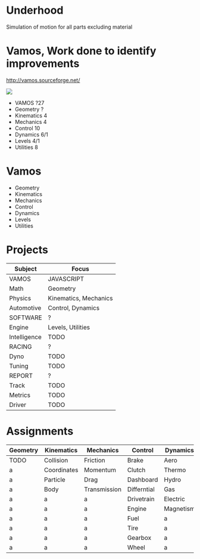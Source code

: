 # Underhood
Simulation of motion for all parts excluding material

# Vamos, Work done to identify improvements

http://vamos.sourceforge.net/

![](https://us-central1-progress-markdown.cloudfunctions.net/progress/1)
- VAMOS ?27
- Geometry ?
- Kinematics 4
- Mechanics 4
- Control 10
- Dynamics 6/1
- Levels 4/1
- Utilities 8

# Vamos
- Geometry
- Kinematics
- Mechanics
- Control
- Dynamics
- Levels
- Utilities

# Projects
Subject           | Focus
------------------|-------
VAMOS             | JAVASCRIPT
Math              | Geometry
Physics           | Kinematics, Mechanics
Automotive        | Control, Dynamics
SOFTWARE          | ?
Engine            | Levels, Utilities
Intelligence      | TODO
RACING            | ?
Dyno              | TODO
Tuning            | TODO
REPORT            | ?
Track             | TODO
Metrics           | TODO
Driver            | TODO

# Assignments
Geometry | Kinematics  | Mechanics    | Control     | Dynamics  | Levels    | Utilities
---------|-------------|--------------|-------------|-----------|-----------|----------
TODO     | Collision   | Friction     | Brake       | Aero      | Tracks    | Browser
a        | Coordinates | Momentum     | Clutch      | Thermo    | Worlds    | HTML
a        | Particle    | Drag         | Dashboard   | Hydro     | Cars      | (Media)
a        | Body        | Transmission | Differntial | Gas       | Sky       | (Sounds)
a        |a           |a              | Drivetrain  | Electric  |a           | CSS
a        |a           |a              | Engine      | Magnetism |a           | Bootstrap
a        |a           |a              | Fuel        |a           |a           | Javascript
a        |a           |a              | Tire        |a           |a           | (Controls)
a        |a           |a              | Gearbox     |a           |a           |a
a        |a           |a              | Wheel       |a           |a           |a
